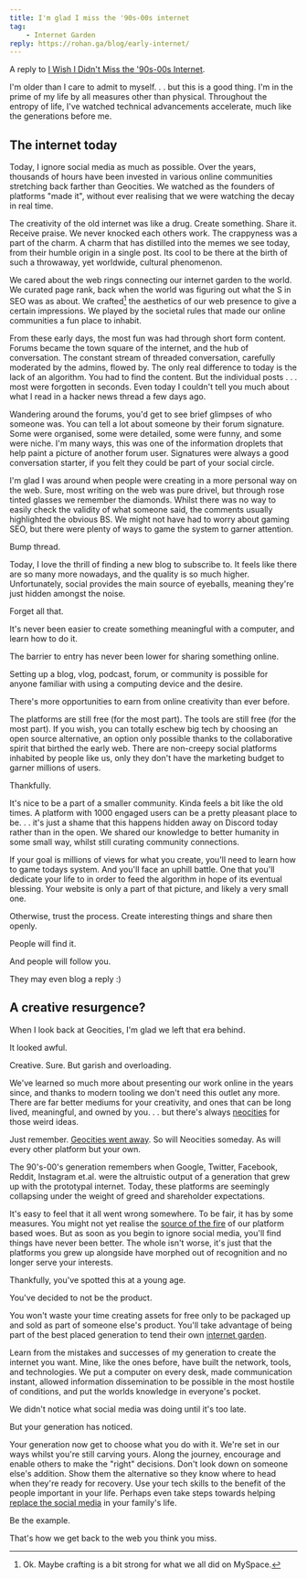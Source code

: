 ```yaml
---
title: I'm glad I miss the '90s-00s internet
tag:
    - Internet Garden
reply: https://rohan.ga/blog/early-internet/
---
```


A reply to [I Wish I Didn't Miss the '90s-00s Internet](https://rohan.ga/blog/early-internet/).

I'm older than I care to admit to myself. . . but this is a good thing. I'm in the prime of my life by all measures other than physical. Throughout the entropy of life, I've watched technical advancements accelerate, much like the generations before me.

## The internet today

Today, I ignore social media as much as possible. Over the years, thousands of hours have been invested in various online communities stretching back farther than Geocities. We watched as the founders of platforms "made it", without ever realising that we were watching the decay in real time.

The creativity of the old internet was like a drug. Create something. Share it. Receive praise. We never knocked each others work. The crappyness was a part of the charm. A charm that has distilled into the memes we see today, from their humble origin in a single post. Its cool to be there at the birth of such a throwaway, yet worldwide, cultural phenomenon.

We cared about the web rings connecting our internet garden to the world. We curated page rank, back when the world was figuring out what the S in SEO was as about. We crafted[^1] the aesthetics of our web presence to give a certain impressions. We played by the societal rules that made our online communities a fun place to inhabit.

From these early days, the most fun was had through short form content. Forums became the town square of the internet, and the hub of conversation. The constant stream of threaded conversation, carefully moderated by the admins, flowed by. The only real difference to today is the lack of an algorithm. You had to find the content. But the individual posts . . . most were forgotten in seconds. Even today I couldn't tell you much about what I read in a hacker news thread a few days ago.

Wandering around the forums, you'd get to see brief glimpses of who someone was. You can tell a lot about someone by their forum signature. Some were organised, some were detailed, some were funny, and some were niche. I'm many ways, this was one of the information droplets that help paint a picture of another forum user. Signatures were always a good conversation starter, if you felt they could be part of your social circle.

I'm glad I was around when people were creating in a more personal way on the web. Sure, most writing on the web was pure drivel, but through rose tinted glasses we remember the diamonds. Whilst there was no way to easily check the validity of what someone said, the comments usually highlighted the obvious BS. We might not have had to worry about gaming SEO, but there were plenty of ways to game the system to garner attention.

Bump thread.

Today, I love the thrill of finding a new blog to subscribe to. It feels like there are so many more nowadays, and the quality is so much higher. Unfortunately, social provides the main source of eyeballs, meaning they're just hidden amongst the noise.

Forget all that.

It's never been easier to create something meaningful with a computer, and learn how to do it.

The barrier to entry has never been lower for sharing something online.

Setting up a blog, vlog, podcast, forum, or community is possible for anyone familiar with using a computing device and the desire.

There's more opportunities to earn from online creativity than ever before.

The platforms are still free (for the most part). The tools are still free (for the most part). If you wish, you can totally eschew big tech by choosing an open source alternative, an option only possible thanks to the collaborative spirit that birthed the early web. There are non-creepy social platforms inhabited by people like us, only they don't have the marketing budget to garner millions of users. 

Thankfully.

It's nice to be a part of a smaller community. Kinda feels a bit like the old times. A platform with 1000 engaged users can be a pretty pleasant place to be. . . it's just a shame that this happens hidden away on Discord today rather than in the open. We shared our knowledge to better humanity in some small way, whilst still curating community connections.

If your goal is millions of views for what you create, you'll need to learn how to game todays system. And you'll face an uphill battle. One that you'll dedicate your life to in order to feed the algorithm in hope of its eventual blessing. Your website is only a part of that picture, and likely a very small one.

Otherwise, trust the process. Create interesting things and share then openly.

People will find it.

And people will follow you.

They may even blog a reply :)

## A creative resurgence?

When I look back at Geocities, I'm glad we left that era behind.

It looked awful.

Creative. Sure. But garish and overloading.

We've learned so much more about presenting our work online in the years since, and thanks to modern tooling we don't need this outlet any more. There are far better mediums for your creativity, and ones that can be long lived, meaningful, and owned by you. . . but there's always [neocities](https://neocities.org/) for those weird ideas. 

Just remember. [Geocities went away](https://medium.com/@thegeocitiesarchive/geocities-archive-6412c7ae833c). So will Neocities someday. As will every other platform but your own.

The 90's-00's generation remembers when Google, Twitter, Facebook, Reddit, Instagram et.al. were the altruistic output of a generation that grew up with the prototypal internet. Today, these platforms are seemingly collapsing under the weight of greed and shareholder expectations.

It's easy to feel that it all went wrong somewhere. To be fair, it has by some measures. You might not yet realise the [source of the fire](https://notes.kateva.org/2013/04/the-net-is-forest-it-has-fires.html?m=1) of our platform based woes. But as soon as you begin to ignore social media, you'll find things have never been better. The whole isn't worse, it's just that the platforms you grew up alongside have morphed out of recognition and no longer serve your interests.

Thankfully, you've spotted this at a young age. 

You've decided to not be the product.

You won't waste your time creating assets for free only to be packaged up and sold as part of someone else's product. You'll take advantage of being part of the best placed generation to tend their own [internet garden]().

Learn from the mistakes and successes of my generation to create the internet you want. Mine, like the ones before, have built the network, tools, and technologies. We put a computer on every desk, made communication instant, allowed information dissemination to be possible in the most hostile of conditions, and put the worlds knowledge in everyone's pocket.

We didn't notice what social media was doing until it's too late.

But your generation has noticed.

Your generation now get to choose what you do with it. We're set in our ways whilst you're still carving yours. Along the journey, encourage and enable others to make the "right" decisions. Don't look down on someone else's addition. Show them the alternative so they know where to head when they're ready for recovery. Use your tech skills to the benefit of the people important in your life. Perhaps even take steps towards helping [replace the social media](https://github.com/superseriousbusiness/gotosocial) in your family's life.

Be the example.

That's how we get back to the web you think you miss.

[^1]: Ok. Maybe crafting is a bit strong for what we all did on MySpace.
